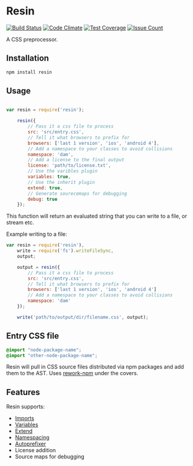# Resin

[![Build Status](https://travis-ci.org/kristoferjoseph/resin.svg?branch=master)](https://travis-ci.org/kristoferjoseph/resin) [![Code Climate](https://codeclimate.com/github/kristoferjoseph/resin/badges/gpa.svg)](https://codeclimate.com/github/kristoferjoseph/resin) [![Test Coverage](https://codeclimate.com/github/kristoferjoseph/resin/badges/coverage.svg)](https://codeclimate.com/github/kristoferjoseph/resin/coverage) [![Issue Count](https://codeclimate.com/github/kristoferjoseph/resin/badges/issue_count.svg)](https://codeclimate.com/github/kristoferjoseph/resin)

A CSS preprocessor.

## Installation

```sh
npm install resin

```

## Usage

```js

var resin = require('resin');

    resin({
        // Pass it a css file to process
        src: 'src/entry.css',
        // Tell it what browsers to prefix for
        browsers: ['last 1 version', 'ios', 'android 4'],
        // Add a namespace to your classes to avoid collisions
        namespace: 'dam',
        // Add a license to the final output
        license: 'path/to/license.txt',
        // Use the varibles plugin
        variables: true,
        // Use the inherit plugin
        extend: true,
        // Generate sourecemaps for debugging
        debug: true
    });
```

This function will return an evaluated string that you can write to a file, or
stream etc.

Example writing to a file:

```js
var resin = require('resin'),
    write = require('fs').writeFileSync,
    output;

    output = resin({
        // Pass it a css file to process
        src: 'src/entry.css',
        // Tell it what browsers to prefix for
        browsers: ['last 1 version', 'ios', 'android 4']
        // Add a namespace to your classes to avoid collisions
        namespace: 'dam'
    });

    write('path/to/output/dir/filename.css', output);
```

## Entry CSS file

```css
@import "node-package-name";
@import "other-node-package-name";
```

Resin will pull in CSS source files distributed via npm packages and add them
to the AST. Uses [rework-npm](https://github.com/conradz/rework-npm) under the covers.

## Features

Resin supports:

* [Imports](https://github.com/conradz/rework-npm)
* [Variables](https://github.com/visionmedia/rework-vars)
* [Extend](https://github.com/visionmedia/rework#extend)
* [Namespacing](https://github.com/kristoferjoseph/rework-namespace)
* [Autoprefixer](https://github.com/ai/autoprefixer)
* License addition
* Source maps for debugging
